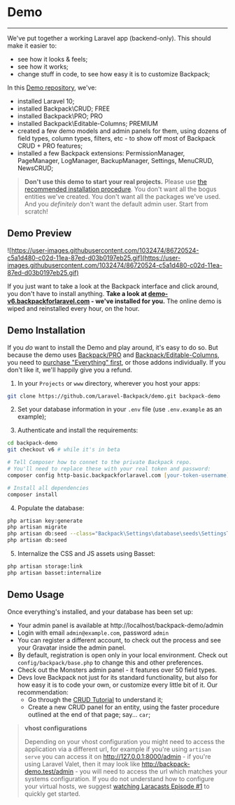 # Demo

---

We've put together a working Laravel app (backend-only). This should make it easier to:
- see how it looks & feels;
- see how it works;
- change stuff in code, to see how easy it is to customize Backpack;

In this [Demo repository](https://github.com/laravel-backpack/demo), we've:
- installed Laravel 10;
- installed Backpack\CRUD; <span class="badge badge-pill badge-success">FREE</span>
- installed Backpack\PRO; <span class="badge badge-pill badge-info">PRO</span>
- installed Backpack\Editable-Columns; <span class="badge badge-pill badge-warning">PREMIUM</span>
- created a few demo models and admin panels for them, using dozens of field types, column types, filters, etc - to show off most of Backpack CRUD + PRO features;
- installed a few Backpack extensions: PermissionManager, PageManager, LogManager, BackupManager, Settings, MenuCRUD, NewsCRUD;


>**Don't use this demo to start your real projects.** Please use [the recommended installation procedure](/docs/{{version}}/installation). You don't want all the bogus entities we've created. You don't want all the packages we've used. And you _definitely_ don't want the default admin user. Start from scratch!

<a name="preview"></a>
## Demo Preview

![https://user-images.githubusercontent.com/1032474/86720524-c5a1d480-c02d-11ea-87ed-d03b0197eb25.gif](https://user-images.githubusercontent.com/1032474/86720524-c5a1d480-c02d-11ea-87ed-d03b0197eb25.gif)

If you just want to take a look at the Backpack interface and click around, you don't have to install anything. **Take a look at [demo-v6.backpackforlaravel.com](https://demo-v6.backpackforlaravel.com/admin) - we've installed for you.** The online demo is wiped and reinstalled every hour, on the hour.

<a name="installation"></a>
## Demo Installation

If you _do_ want to install the Demo and play around, it's easy to do so. But because the demo uses [Backpack/PRO](https://backpackforlaravel.com/products/pro-for-unlimited-projects) and [Backpack/Editable-Columns](https://backpackforlaravel.com/products/editable-columns), you need to [purchase "Everything" first](https://backpackforlaravel.com/pricing), or those addons individually. If you don't like it, we'll happily give you a refund.

1) In your ```Projects``` or ```www``` directory, wherever you host your apps:

```zsh
git clone https://github.com/Laravel-Backpack/demo.git backpack-demo
```

2) Set your database information in your ```.env``` file (use ```.env.example``` as an example);

3) Authenticate and install the requirements:
``` zsh
cd backpack-demo
git checkout v6 # while it's in beta

# Tell Composer how to connet to the private Backpack repo.
# You'll need to replace these with your real token and password:
composer config http-basic.backpackforlaravel.com [your-token-username] [your-token-password]

# Install all dependencies
composer install
```

4) Populate the database:
```zsh
php artisan key:generate
php artisan migrate
php artisan db:seed --class="Backpack\Settings\database\seeds\SettingsTableSeeder"
php artisan db:seed
```

5) Internalize the CSS and JS assets using Basset:
```zsh
php artisan storage:link
php artisan basset:internalize
```

<a name="usage"></a>
## Demo Usage

Once everything's installed, and your database has been set up:

- Your admin panel is available at http://localhost/backpack-demo/admin
- Login with email ```admin@example.com```, password ```admin```
- You can register a different account, to check out the process and see your Gravatar inside the admin panel.
- By default, registration is open only in your local environment. Check out ```config/backpack/base.php``` to change this and other preferences.
- Check out the Monsters admin panel - it features over 50 field types.
- Devs love Backpack not just for its standard functionality, but also for how easy it is to code your own, or customize every little bit of it. Our recommendation:
    - Go through the [CRUD Tutorial](/docs/{{version}}/crud-tutorial) to understand it;
    - Create a new CRUD panel for an entity, using the faster procedure outlined at the end of that page; say... ```car```;


>**vhost configurations**
>
>Depending on your vhost configuration you might need to access the application via a different url, for example if you're using ```artisan serve``` you can access it on http://127.0.0.1:8000/admin - if you're using Laravel Valet, then it may look like http://backpack-demo.test/admin - you will need to access the url which matches your systems configuration. If you do not understand how to configure your virtual hosts, we suggest [watching Laracasts Episode #1](https://laracasts.com/series/laravel-from-scratch/episodes/1) to quickly get started.
